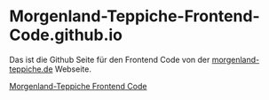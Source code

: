 # Morgenland-Teppiche-Frontend-Code.github.io
Das ist die Github Seite für den Frontend Code von der [morgenland-teppiche.de](https://www.morgenland-teppiche.de) Webseite.

[Morgenland-Teppiche Frontend Code](https://marcustutorials.github.io/Morgenland-Teppiche-Frontend-Code/)
